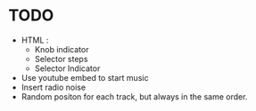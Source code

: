 # TODO
 - HTML :
 	- Knob indicator
 	- Selector steps
 	- Selector Indicator
 - Use youtube embed to start music
 - Insert radio noise
 - Random positon for each track, but always in the same order.